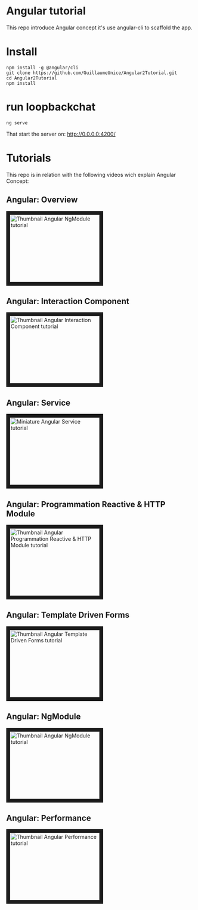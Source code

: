 # Angular tutorial

This repo introduce Angular concept it's use angular-cli to scaffold the app.

#  Install
```
npm install -g @angular/cli
git clone https://github.com/GuillaumeUnice/Angular2Tutorial.git
cd Angular2Tutorial
npm install
```

# run loopbackchat
```
ng serve
```
That start the server on: http://0.0.0.0:4200/


# Tutorials
This repo is in relation with the following videos wich explain Angular Concept:

## Angular: Overview
<a href="http://www.youtube.com/watch?feature=player_embedded&v=Mf6xfmXQ0eo
" target="_blank"><img src="http://img.youtube.com/vi/Mf6xfmXQ0eo/0.jpg" 
alt="Thumbnail Angular NgModule tutorial" width="240" height="180" border="10" /></a>

## Angular: Interaction Component
<a href="http://www.youtube.com/watch?feature=player_embedded&v=0-QFOAhAJNo
" target="_blank"><img src="http://img.youtube.com/vi/0-QFOAhAJNo/0.jpg" 
alt="Thumbnail Angular Interaction Component tutorial" width="240" height="180" border="10" /></a>

## Angular: Service
<a href="http://www.youtube.com/watch?feature=player_embedded&v=Q3AwrIqQB7c
" target="_blank"><img src="http://img.youtube.com/vi/Q3AwrIqQB7c/0.jpg" 
alt="Miniature Angular Service tutorial" width="240" height="180" border="10" /></a>

## Angular: Programmation Reactive & HTTP Module
<a href="http://www.youtube.com/watch?feature=player_embedded&v=uVcpRuR8KW0
" target="_blank"><img src="http://img.youtube.com/vi/uVcpRuR8KW0/0.jpg" 
alt="Thumbnail Angular Programmation Reactive & HTTP Module tutorial" width="240" height="180" border="10" /></a>

## Angular: Template Driven Forms
<a href="http://www.youtube.com/watch?feature=player_embedded&v=nfkh7RMVakA
" target="_blank"><img src="http://img.youtube.com/vi/nfkh7RMVakA/0.jpg" 
alt="Thumbnail Angular Template Driven Forms tutorial" width="240" height="180" border="10" /></a>

## Angular: NgModule
<a href="http://www.youtube.com/watch?feature=player_embedded&v=AHn_erbqJac
" target="_blank"><img src="http://img.youtube.com/vi/AHn_erbqJac/0.jpg" 
alt="Thumbnail Angular NgModule tutorial" width="240" height="180" border="10" /></a>


## Angular: Performance
<a href="http://www.youtube.com/watch?feature=player_embedded&v=hwtsGDVNyKM
" target="_blank"><img src="http://img.youtube.com/vi/hwtsGDVNyKM/0.jpg" 
alt="Thumbnail Angular Performance tutorial" width="240" height="180" border="10" /></a>
